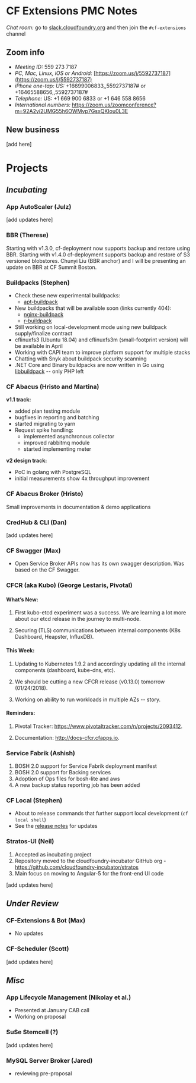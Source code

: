 # CF Extensions PMC Notes

*Chat room:* go to [slack.cloudfoundry.org](https://slack.cloudfoundry.org) and then join the `#cf-extensions` channel

## Zoom info

- *Meeting ID:* 559 273 7187
- *PC, Mac, Linux, iOS or Android:* [https://zoom.us/j/5592737187](https://zoom.us/j/5592737187)
- *iPhone one-tap: US:* +16699006833,,5592737187#  or +16465588656,,5592737187# 
- *Telephone:* US: +1 669 900 6833  or +1 646 558 8656 
- *International numbers:* https://zoom.us/zoomconference?m=92A2yi2UMG55h6OWMvp7GsxQKIou0L3E

## New business

[add here]

# Projects

## _Incubating_

### App AutoScaler (Julz)

[add updates here]

### BBR (Therese)

Starting with v1.3.0, cf-deployment now supports backup and restore using BBR. 
Starting with v1.4.0 cf-deployment supports backup and restore of S3 versioned blobstores.
Chunyi Liu (BBR anchor) and I will be presenting an update on BBR at CF Summit Boston. 

### Buildpacks (Stephen)

* Check these new experimental buildpacks:
  - [apt-buildpack](https://github.com/cloudfoundry/apt-buildpack)
* New buildpacks that will be available soon (links currently 404):
  - [nginx-buildpack](https://github.com/cloudfoundry/nginx-buildpack)
  - [r-buildpack](https://github.com/cloudfoundry/r-buildpack)
* Still working on local-development mode using new buildpack supply/finalize contract
* cflinuxfs3 (Ubuntu 18.04) and cflinuxfs3m (small-footprint version) will be available in April
* Working with CAPI team to improve platform support for multiple stacks
* Chatting with Snyk about buildpack security scanning
* .NET Core and Binary buildpacks are now written in Go using [libbuildpack](https://github.com/cloudfoundry/libbuildpack) -- only PHP left

### CF Abacus (Hristo and Martina)

**v1.1 track:**
* added plan testing module
* bugfixes in reporting and batching
* started migrating to yarn
* Request spike handling:
   * implemented asynchronous collector
   * improved rabbitmq module
   * started implementing meter

**v2 design track:**
* PoC in golang with PostgreSQL
* initial measurements show 4x throughput improvement

### CF Abacus Broker (Hristo)

Small improvements in documentation & demo applications

### CredHub & CLI (Dan)

[add updates here]

### CF Swagger (Max)

- Open Service Broker APIs now has its own swagger description. Was based on the CF Swagger.

### CFCR (aka Kubo) (George Lestaris, Pivotal)

#### What’s New:

1. First kubo-etcd experiment was a success. We are learning a lot more about our etcd release in the journey to multi-node.

2. Securing (TLS) communications between internal components (K8s Dashboard, Heapster, InfluxDB).

#### This Week:

1. Updating to Kubernetes 1.9.2 and accordingly updating all the internal components (dashboard, kube-dns, etc).

2. We should be cutting a new CFCR release (v0.13.0) tomorrow (01/24/2018).

3. Working on ability to run workloads in multiple AZs  -- story.

#### Reminders:

1. Pivotal Tracker: https://www.pivotaltracker.com/n/projects/2093412.

2. Documentation: http://docs-cfcr.cfapps.io.

### Service Fabrik (Ashish)

1. BOSH 2.0 support for Service Fabrik deployment manifest
2. BOSH 2.0 support for Backing services
3. Adoption of Ops files for bosh-lite and aws
4. A new backup status reporting job has been added

### CF Local (Stephen)

* About to release commands that further support local development (`cf local shell`)
* See the [release notes](https://github.com/cloudfoundry-incubator/cflocal/releases) for updates

### Stratos-UI (Neil)

1. Accepted as incubating project
2. Repository moved to the cloudfoundry-incubator GitHub org - https://github.com/cloudfoundry-incubator/stratos
3. Main focus on moving to Angular-5 for the front-end UI code

[add updates here]

## _Under Review_

### CF-Extensions & Bot (Max)

- No updates

### CF-Scheduler (Scott)

[add updates here]

## _Misc_

### App Lifecycle Management (Nikolay et al.)

- Presented at January CAB call
- Working on proposal

### SuSe Stemcell (?)

[add updates here]

### MySQL Server Broker (Jared)
- reviewing pre-proposal
